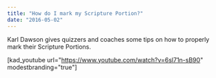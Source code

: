 ```yaml
---
title: "How do I mark my Scripture Portion?"
date: "2016-05-02"
---
```


Karl Dawson gives quizzers and coaches some tips on how to properly mark their Scripture Portions.

\[kad\_youtube url="https://www.youtube.com/watch?v=6sl71n-sB90" modestbranding="true"\]

